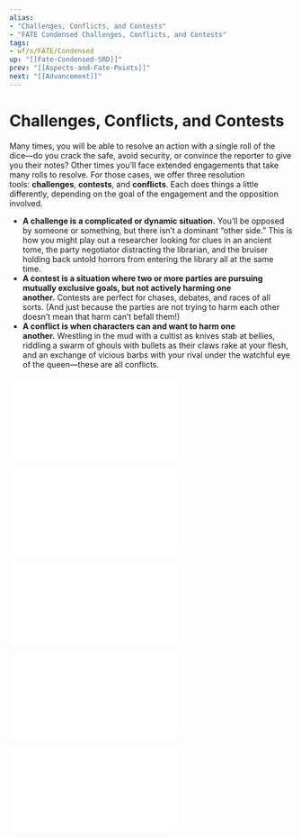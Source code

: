 ```yaml
---
alias:
- "Challenges, Conflicts, and Contests"
- "FATE Condensed Challenges, Conflicts, and Contests"
tags:
- wf/s/FATE/Condensed
up: "[[Fate-Condensed-SRD]]"
prev: "[[Aspects-and-Fate-Points]]"
next: "[[Advancement]]"
---
```

# Challenges, Conflicts, and Contests

Many times, you will be able to resolve an action with a single roll of the dice—do you crack the safe, avoid security, or convince the reporter to give you their notes? Other times you’ll face extended engagements that take many rolls to resolve. For those cases, we offer three resolution tools: **challenges**, **contests**, and **conflicts**. Each does things a little differently, depending on the goal of the engagement and the opposition involved.

- **A challenge is a complicated or dynamic situation.** You’ll be opposed by someone or something, but there isn’t a dominant “other side.” This is how you might play out a researcher looking for clues in an ancient tome, the party negotiator distracting the librarian, and the bruiser holding back untold horrors from entering the library all at the same time.
- **A contest is a situation where two or more parties are pursuing mutually exclusive goals, but not actively harming one another.** Contests are perfect for chases, debates, and races of all sorts. (And just because the parties are not trying to harm each other doesn’t mean that harm can’t befall them!)
- **A conflict is when characters can and want to harm one another.** Wrestling in the mud with a cultist as knives stab at bellies, riddling a swarm of ghouls with bullets as their claws rake at your flesh, and an exchange of vicious barbs with your rival under the watchful eye of the queen—these are all conflicts.

![Setting-Up-Scenes](Setting-Up-Scenes/Setting-Up-Scenes.md)

![Teamwork](Teamwork/Teamwork.md)

![Challenges](Challenges/Challenges.md)

![Contests](Contests/Contests.md)

![Conflicts](Conflicts/Conflicts.md)